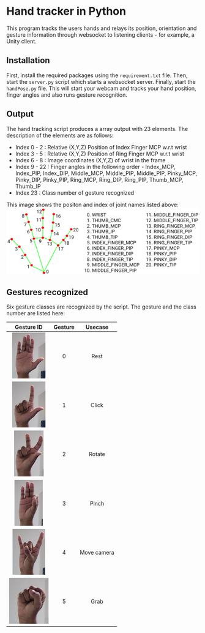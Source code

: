 # Hand tracker in Python

This program tracks the users hands and relays its position, orientation and gesture information through websocket to listening clients - for example, a Unity client. 

## Installation

First, install the required packages using the `requirement.txt` file. Then, start the `server.py` script which starts a websocket server. Finally, start the `handPose.py` file. This will start your webcam and tracks your hand position, finger angles and also runs gesture recognition.

## Output

The hand tracking script produces a array output with 23 elements. The description of the elements are as follows:

- Index 0 - 2 : Relative (X,Y,Z) Position of Index Finger MCP w.r.t wrist
- Index 3 - 5 : Relative (X,Y,Z) Position of Ring Finger MCP w.r.t wrist
- Index 6 - 8 : Image coordinates (X,Y,Z) of wrist in the frame
- Index 9 - 22 : Finger angles in the following order - Index_MCP, Index_PIP, Index_DIP, Middle_MCP, Middle_PIP, Middle_PIP, Pinky_MCP, Pinky_DIP, Pinky_PIP, Ring_MCP, Ring_DIP, Ring_PIP, Thumb_MCP, Thumb_IP
- Index 23 : Class number of gesture recognized

This image shows the positon and index of joint names listed above:
<img src="assets/keypoints.bmp" alt="Keypoints"/>

## Gestures recognized

Six gesture classes are recognized by the script. The gesture and the class number are listed here:

Gesture ID | Gesture | Usecase
:---------:|:--------:|:--------:
<img src="assets/ges0.jpg"  alt="1" height = 120px > | 0 | Rest
<img src="assets/ges1.jpg"  alt="1" height = 120px > | 1 | Click
<img src="assets/ges2.jpg"  alt="1" height = 120px > | 2 | Rotate
<img src="assets/ges3.jpg"  alt="1" height = 120px > | 3 | Pinch
<img src="assets/ges4.jpg"  alt="1" height = 120px > | 4 | Move camera
<img src="assets/ges5.jpg"  alt="1" height = 120px > | 5 | Grab